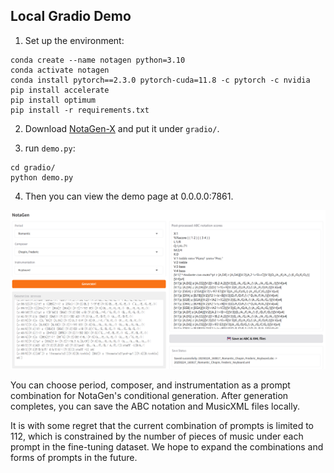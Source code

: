 ## Local Gradio Demo

1. Set up the environment:

  ```
  conda create --name notagen python=3.10
  conda activate notagen
  conda install pytorch==2.3.0 pytorch-cuda=11.8 -c pytorch -c nvidia
  pip install accelerate
  pip install optimum
  pip install -r requirements.txt
  ```

2. Download [NotaGen-X](https://huggingface.co/ElectricAlexis/NotaGen/blob/main/weights_notagenx_p_size_16_p_length_1024_p_layers_20_h_size_1280.pth) and put it under ```gradio/```.

3. run ```demo.py```:

  ```
  cd gradio/
  python demo.py
  ```

4. Then you can view the demo page at 0.0.0.0:7861.

  <p align="center">
  <img src="illustration.png" alt="NotaGen Gradio Demo">
  </p>
  
  You can choose period, composer, and instrumentation as a prompt combination for NotaGen's conditional generation. After generation completes, you can save the ABC notation and MusicXML files locally.
  
  It is with some regret that the current combination of prompts is limited to 112, which is constrained by the number of pieces of music under each prompt in the fine-tuning dataset. We hope to expand the combinations and forms of prompts in the future.
